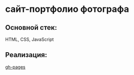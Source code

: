 # сайт-портфолио фотографа

## Основной стек:
HTML, CSS, JavaScript

## Реализация:
[gh-pages](https://frantsuzova.github.io/photography/)